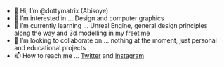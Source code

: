 - 👋 Hi, I’m @dottymatrix (Abisoye)
- 👀 I’m interested in ... Design and computer graphics
- 🌱 I’m currently learning ... Unreal Engine, general design principles along the way and 3d modelling in my freetime
- 💞️ I’m looking to collaborate on ... nothing at the moment, just personal and educational projects
- 📫 How to reach me ... <a href=https://www.twitter.com/abisoyeOnanuga>Twitter</a> and <a href=https://www.instagram.com/abisoye_onanuga/>Instagram</a>

<!---
dottymatrix/dottymatrix is a ✨ special ✨ repository because its `README.md` (this file) appears on your GitHub profile.
You can click the Preview link to take a look at your changes.
--->
